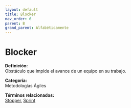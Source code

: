 ```yaml
---
layout: default
title: Blocker
nav_order: 6
parent: B
grand_parent: Alfabéticamente
---
```


# Blocker

**Definición:**  
Obstáculo que impide el avance de un equipo en su trabajo.

**Categoría:**  
Metodologías Ágiles 
  


**Términos relacionados:**  
[Stopper](https://maleniski.github.io/diccionario-angl-tec-mx/docs/alfabeticamente/S/stopper.html), [Sprint](https://maleniski.github.io/diccionario-angl-tec-mx/docs/alfabeticamente/S/sprint.html)
